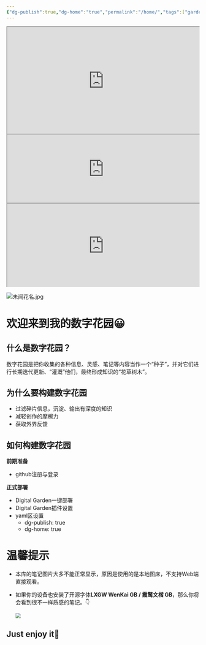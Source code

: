 ```yaml
---
{"dg-publish":true,"dg-home":"true","permalink":"/home/","tags":["gardenEntry"],"dgPassFrontmatter":true}
---
```



<div style=" width: 100%; height:280;overflow: hidden; "><iframe src="https://widget.pkmer.cn/free/Carousel?user=972b94d9-1c6c-418e-8d74-ebdd636b22c2&" allow="fullscreen" style=" height: 100%; width: 100%;"></iframe></div>


<div style=" width: 100%; height:180;overflow: hidden; "><iframe src="https://widget.pkmer.cn/free/RandomMusic?user=972b94d9-1c6c-418e-8d74-ebdd636b22c2&theme-color=%23888888FF&layout-style=Default" allow="fullscreen" style=" height: 100%; width: 100%;"></iframe></div>

<div style=" width: 100%; height:220;overflow: hidden; "><iframe src="https://widget.pkmer.cn/free/ColorfulClock?user=972b94d9-1c6c-418e-8d74-ebdd636b22c2&font-color=%234f46e5&ring-color-1=%23e13e78&ring-color-2=%23e79742&ring-color-3=%234483ec&ring-color-4=%238f30eb&lang=en" allow="fullscreen" style=" height: 100%; width: 100%;"></iframe></div>


![未闻花名.jpg](https://images4.alphacoders.com/730/730780.jpg)
# 欢迎来到我的数字花园😀

## 什么是数字花园？
数字花园是把你收集的各种信息、灵感、笔记等内容当作一个“种子”，并对它们进行长期迭代更新、“灌溉”他们，最终形成知识的“花草树木”。

## 为什么要构建数字花园
* 过滤碎片信息，沉淀、输出有深度的知识
* 减轻创作的摩檫力
* 获取外界反馈

## 如何构建数字花园
**前期准备**
* github注册与登录

**正式部署**
* Digital Garden一键部署
* Digital Garden插件设置
* yaml区设置
	* dg-publish: true
	* dg-home: true


# 温馨提示
- 本库的笔记图片大多不能正常显示，原因是使用的是本地图床，不支持Web端直接观看。

- 如果你的设备也安装了开源字体**LXGW WenKai GB / 霞鹜文楷 GB**，那么你将会看到很不一样质感的笔记。👇

  <img src="https://nimg.ws.126.net/?url=http%3A%2F%2Fdingyue.ws.126.net%2F2022%2F1125%2Fd5cfbca6j00rlwpul001ad200u000gfg00zk00jg.jpg&thumbnail=660x2147483647&quality=80&type=jpg" style="zoom:80%;" />

## Just enjoy it🙂

